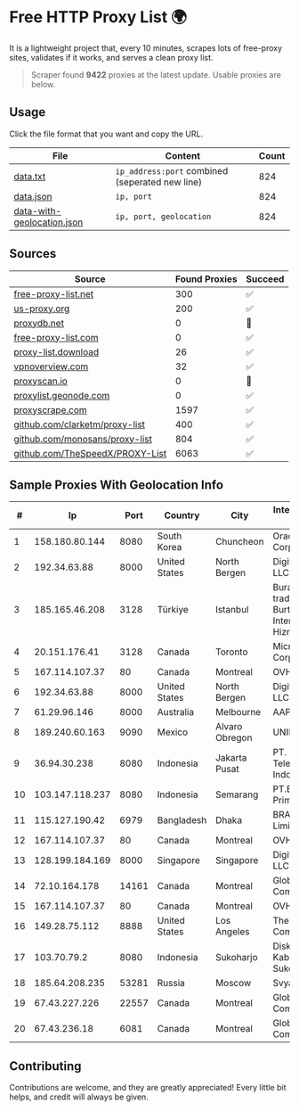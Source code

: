 
# Free HTTP Proxy List 🌍

It is a lightweight project that, every 10 minutes, scrapes lots of free-proxy sites, validates if it works, and serves a clean proxy list.


> Scraper found **9422** proxies at the latest update. Usable proxies are below.

## Usage

Click the file format that you want and copy the URL.


|File|Content|Count|
|----|-------|-----|
|[data.txt](https://raw.githubusercontent.com/themiralay/Proxy-List-World/master/data.txt)|`ip_address:port` combined (seperated new line)|824|
|[data.json](https://raw.githubusercontent.com/themiralay/Proxy-List-World/master/data.json)|`ip, port`|824|
|[data-with-geolocation.json](https://raw.githubusercontent.com/themiralay/Proxy-List-World/master/data-with-geolocation.json)|`ip, port, geolocation`|824|

## Sources

|Source|Found Proxies|Succeed|
|------|-------------|-------|
|[free-proxy-list.net](https://free-proxy-list.net)|300|✅|
|[us-proxy.org](https://www.us-proxy.org)|200|✅|
|[proxydb.net](http://proxydb.net)|0|🚫|
|[free-proxy-list.com](https://free-proxy-list.com/?page=&port=&type%5B%5D=http&type%5B%5D=https&up_time=0&search=Search)|0|✅|
|[proxy-list.download](https://www.proxy-list.download/HTTP)|26|✅|
|[vpnoverview.com](https://vpnoverview.com/privacy/anonymous-browsing/free-proxy-servers)|32|✅|
|[proxyscan.io](https://www.proxyscan.io)|0|🚫|
|[proxylist.geonode.com](https://proxylist.geonode.com/api/proxy-list?limit=300&page=1&sort_by=lastChecked&sort_type=desc&protocols=http,https)|0|✅|
|[proxyscrape.com](https://api.proxyscrape.com/v2/?request=displayproxies&protocol=http&timeout=10000&country=all&ssl=all&anonymity=all)|1597|✅|
|[github.com/clarketm/proxy-list](https://raw.githubusercontent.com/clarketm/proxy-list/master/proxy-list-raw.txt)|400|✅|
|[github.com/monosans/proxy-list](https://raw.githubusercontent.com/monosans/proxy-list/main/proxies/http.txt)|804|✅|
|[github.com/TheSpeedX/PROXY-List](https://raw.githubusercontent.com/TheSpeedX/PROXY-List/master/http.txt)|6063|✅|


## Sample Proxies With Geolocation Info

|#|Ip|Port|Country|City|Internet Service Provider|
|-|--|----|-------|----|-------------------------|
|1|158.180.80.144|8080|South Korea|Chuncheon|Oracle Corporation|
|2|192.34.63.88|8000|United States|North Bergen|DigitalOcean, LLC|
|3|185.165.46.208|3128|Türkiye|Istanbul|Burak Buylu trading as BurtiNET Internet Hizmetleri|
|4|20.151.176.41|3128|Canada|Toronto|Microsoft Corporation|
|5|167.114.107.37|80|Canada|Montreal|OVH SAS|
|6|192.34.63.88|8000|United States|North Bergen|DigitalOcean, LLC|
|7|61.29.96.146|8000|Australia|Melbourne|AAPT Limited|
|8|189.240.60.163|9090|Mexico|Alvaro Obregon|UNINET|
|9|36.94.30.238|8080|Indonesia|Jakarta Pusat|PT. Telekomunikasi Indonesia|
|10|103.147.118.237|8080|Indonesia|Semarang|PT.Bestcamp Prima Data|
|11|115.127.190.42|6979|Bangladesh|Dhaka|BRACNet Limited|
|12|167.114.107.37|80|Canada|Montreal|OVH SAS|
|13|128.199.184.169|8000|Singapore|Singapore|DigitalOcean, LLC|
|14|72.10.164.178|14161|Canada|Montreal|GloboTech Communications|
|15|167.114.107.37|80|Canada|Montreal|OVH SAS|
|16|149.28.75.112|8888|United States|Los Angeles|The Constant Company|
|17|103.70.79.2|8080|Indonesia|Sukoharjo|Diskominfo Kabupaten Sukoharjo|
|18|185.64.208.235|53281|Russia|Moscow|Svyazist LLC|
|19|67.43.227.226|22557|Canada|Montreal|GloboTech Communications|
|20|67.43.236.18|6081|Canada|Montreal|GloboTech Communications|



## Contributing

Contributions are welcome, and they are greatly appreciated! Every
little bit helps, and credit will always be given.

